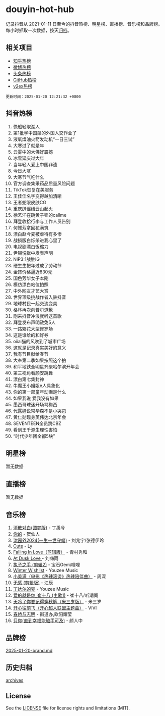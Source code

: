 # douyin-hot-hub

记录抖音从 2021-01-11 日至今的抖音热榜、明星榜、直播榜、音乐榜和品牌榜。每小时抓取一次数据，按天[归档](archives)。

## 相关项目

- [知乎热榜](https://github.com/lonnyzhang423/zhihu-hot-hub)
- [微博热榜](https://github.com/lonnyzhang423/weibo-hot-hub)
- [头条热榜](https://github.com/lonnyzhang423/toutiao-hot-hub)
- [GitHub热榜](https://github.com/lonnyzhang423/github-hot-hub)
- [v2ex热榜](https://github.com/lonnyzhang423/v2ex-hot-hub)


`更新时间：2025-01-20 12:21:32 +0800`

## 抖音热榜

1. 快船轻取湖人
1. 第1批学中国菜的外国人交作业了
1. 液氧煤油火箭发动机“一日三试”
1. 大寒过了就是年
1. 云雾中的大佛好震撼
1. 冰雪延庆过大年
1. 当年轻人爱上中国非遗
1. 今日大寒
1. 大寒节气吃什么
1. 官方调查集采药品质量风险问题
1. TikTok恢复在美服务
1. 王佳佳名字变得越加清晰
1. 王者蛇限皮肤CG
1. 重庆辟谣缙云山起火
1. 徐艺洋在跳黄子韬的callme
1. 拜登收拾行李与工作人员告别
1. 何惟芳拿回花满筑
1. 漂白赵今麦被虐待有多惨
1. 战损版白烁杀进我心里了
1. 电视剧漂白饭缩力
1. 尹锡悦狱中发表声明
1. NIP3:1战胜IG
1. 硬生生把年过成了劳动节
1. 金饰价格逼近830元
1. 国色芳华女子本刚
1. 模仿漂白站位拍照
1. 中外网友才艺大赏
1. 世界顶级挑战作者入驻抖音
1. 地球村民一起交流变美
1. 格林再次向普尔道歉
1. 刚来抖音冲浪就听这首歌
1. 拜登发布声明赦免5人
1. 一路繁花大型修罗场
1. 这是谁给的和好券
1. oiiai猫的风吹到了城市广场
1. 这就是记录真实美好的意义
1. 我有节目献给春节
1. 大奉第二季如果按照这个拍
1. 和平地铁全明星齐聚哈尔滨开年会
1. 第三视角看颜安跳舞
1. 漂白第七集封神
1. 牛魔王小姐姐e人具象化
1. 你的第一部童年动画是什么
1. 如果我说 爱我没有如果
1. 墨西哥球迷开场骂梅西
1. 代露娃说常华森不是小哭包
1. 黄仁勋现身英伟达北京年会
1. SEVENTEEN全员跳CBZ
1. 看到王千源生理性害怕
1. “时代少年团全都5块”

## 明星榜

暂无数据

## 直播榜

暂无数据

## 音乐榜

1. [消散对白(圆梦版)](https://sf3-cdn-tos.douyinstatic.com/obj/tos-cn-ve-2774/og4jB5I5IizzoZVAAAzWgBMAsMDWoArfwBOiFs) - 丁禹兮
1. [你的](https://sf6-cdn-tos.douyinstatic.com/obj/tos-cn-ve-2774/oYuIeKf42jB7sEV6B2upMdpYAgfrQWj0FeRegh) - 贺仙人
1. [沈园外2024(一生一世守候)](https://sf5-hl-cdn-tos.douyinstatic.com/obj/tos-cn-ve-2774/oAIYMHGCmKaYKFDd6FZBf9AfMfx1eErAAEJAFH) - 刘兆宇/张德伊玲
1. [Cute](https://sf5-hl-cdn-tos.douyinstatic.com/obj/tos-cn-ve-2774/o4IbIzHWKAAB4wsS5qMBRiiAlEBGTpQRNfFvuo) - Ly
1. [Falling In Love（剪辑版）](https://sf5-hl-cdn-tos.douyinstatic.com/obj/tos-cn-ve-2774/o8ajpA8zzgBPahbBIO8AcKGBLJezFCRd1wfP9f) - 青村秀和
1. [ At Dusk  Love ](https://sf5-hl-cdn-tos.douyinstatic.com/obj/tos-cn-ve-2774/o8CrpCf5CaYgI4ZrtQgMQAFEfuGqNnRSDQAPBc) - 刘嗨雨
1. [执子之手 (剪辑2)](https://sf5-hl-cdn-tos.douyinstatic.com/obj/tos-cn-ve-2774/oUoZLQjCc31XzqsBnBQUNgeKtYPBcgbFDwtfcu) - 宝石Gem\哩哩
1. [Winter Wishlist](https://sf5-hl-cdn-tos.douyinstatic.com/obj/tos-cn-ve-2774/oIIgUOeamCFCVAzxN6MFRLIBlLGpUqQxeeHrLE) - Youzee Music
1. [小美满（电影《热辣滚烫》热辣陪伴曲）](https://sf5-hl-cdn-tos.douyinstatic.com/obj/tos-cn-ve-2774/o0GAn2lSgfZIDUgtevCGDQYnFg4CwnrBaxbTZL) - 周深
1. [无感 (剪辑版)](https://sf5-hl-cdn-tos.douyinstatic.com/obj/tos-cn-ve-2774/o0eIsUzJBDlQaQFC5OFlgbMEZC1TFYBftOBn6p) - 江辰
1. [丁达尔的梦](https://sf5-hl-cdn-tos.douyinstatic.com/obj/tos-cn-ve-2774/oMU3WirUZBVQkAC9ccG5P2IQirziZM2RTInUY) - Youzee Music
1. [爱的就是你_崔十八 (主歌1)](https://sf5-hl-cdn-tos.douyinstatic.com/obj/tos-cn-ve-2774/oI5BO5DhFZ6UTcNCnZaOCBLtZ7WIMQGfgnXf5E) - 崔十八/听潮阁
1. [天冷了你要记得穿秋裤（米三岁版）](https://sf5-hl-cdn-tos.douyinstatic.com/obj/tos-cn-ve-2774/oQlIwVIDWiZ6BQilAorS7MA0AgCkQDvcZAdm1) - 米三岁
1. [开心往前飞（开心超人联盟主题曲）](https://sf5-hl-cdn-tos.douyinstatic.com/obj/tos-cn-ve-2774/9d8fb7c82cf1421fb93a9fe925275e0a) - VIVI
1. [春娇与志明](https://sf5-hl-cdn-tos.douyinstatic.com/obj/tos-cn-ve-2774/e530d8fceb7044b39707d7f9ff54add1) - 街道办,欧阳耀莹
1. [只你(直到幸福能触手可及)](https://sf5-hl-cdn-tos.douyinstatic.com/obj/tos-cn-ve-2774/o0lBkRDzFTeaVSUz3ZZSCBVtZ5DIMQGfgmEAuE) - 颜人中

## 品牌榜

[2025-01-20-brand.md](archives/2025-01-20-brand.md)

## 历史归档

[archives](archives)

## License

See the [LICENSE](LICENSE) file for license rights and limitations (MIT).
